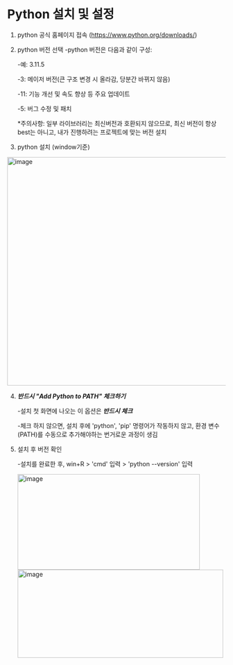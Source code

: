 # Python 설치 및 설정

1. python 공식 홈페이지 접속 (https://www.python.org/downloads/)

2. python 버전 선택
   -python 버전은 다음과 같이 구성:
   
     -예: 3.11.5
   
     -3: 메이저 버전(큰 구조 변경 시 올라감, 당분간 바뀌지 않음)
   
     -11: 기능 개선 및 속도 향상 등 주요 업데이트
   
     -5: 버그 수정 및 패치
   
     *주의사항: 일부 라이브러리는 최신버전과 호환되지 않으므로, 최신 버전이 항상 best는 아니고, 내가 진행하려는 프로젝트에 맞는 버전 설치

3. python 설치 (window기준)
  <img width="920" height="526" alt="image" src="https://github.com/user-attachments/assets/de141261-5ddc-4707-a532-70eeb99affa4" />

4. ***반드시 "Add Python to PATH" 체크하기***
   
   -설치 첫 화면에 나오는 이 옵션은 ***반드시 체크***
   
   -체크 하지 않으면, 설치 후에 'python', 'pip' 명령어가 작동하지 않고, 환경 변수(PATH)를 수동으로 추가해야하는 번거로운 과정이 생김

5. 설치 후 버전 확인

   -설치를 완료한 후, win+R > 'cmd' 입력 > 'python --version' 입력
   
   <img width="420" height="220" alt="image" src="https://github.com/user-attachments/assets/00cbf28d-e908-4df0-990a-92f4eaddfd57" />
   
   <img width="474" height="203" alt="image" src="https://github.com/user-attachments/assets/66185f34-7877-468d-9c38-03f4122d986e" />
